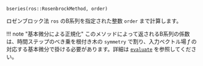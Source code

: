```
bseries(ros::RosenbrockMethod, order)
```

ロゼンブロック法 `ros` のB系列を指定された整数 `order` まで計算します。

!!! note "基本微分による正規化"
    このメソッドによって返されるB系列の係数は、時間ステップのべき乗を根付き木の `symmetry` で割り、入力ベクトル場 $f$ の対応する基本微分で掛ける必要があります。詳細は [`evaluate`](@ref) を参照してください。

